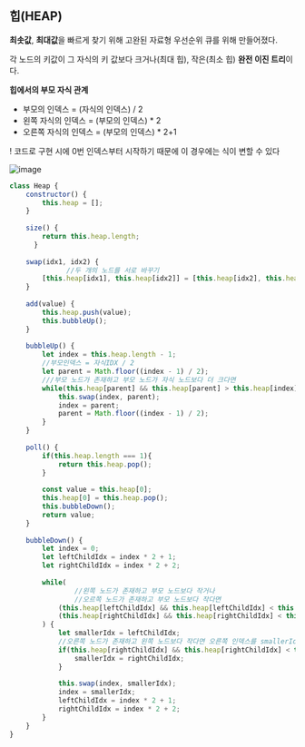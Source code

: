 ## 힙(HEAP)

**최솟값**, **최대값**을 빠르게 찾기 위해 고완된 자료형 우선순위 큐를 위해 만들어졌다.

각 노드의 키값이 그 자식의 키 값보다 크거나(최대 힙), 작은(최소 힙) **완전 이진 트리**이다.

**힙에서의 부모 자식 관계**

- 부모의 인덱스 = (자식의 인덱스) / 2
- 왼쪽 자식의 인덱스 = (부모의 인덱스) * 2
- 오른쪽 자식의 인덱스 = (부모의 인덱스) * 2+1

! 코드로 구현 시에 0번 인덱스부터 시작하기 때문에 이 경우에는 식이 변할 수 있다

![image](https://github.com/KANGYONGSU23/TIL/assets/101508006/d9b07cc0-dd52-44d1-83b7-628b475fa246)


```js
class Heap {
    constructor() {
        this.heap = [];
    }
    
    size() {
        return this.heap.length;
	  }
    
    swap(idx1, idx2) {
			  //두 개의 노드를 서로 바꾸기
        [this.heap[idx1], this.heap[idx2]] = [this.heap[idx2], this.heap[idx1]];
    }
    
    add(value) {
        this.heap.push(value);
        this.bubbleUp();
    }
    
    bubbleUp() {
        let index = this.heap.length - 1;
        //부모인덱스 = 자식IDX / 2
        let parent = Math.floor((index - 1) / 2);
        ///부모 노드가 존재하고 부모 노드가 자식 노드보다 더 크다면
        while(this.heap[parent] && this.heap[parent] > this.heap[index]) {
            this.swap(index, parent);
            index = parent;
            parent = Math.floor((index - 1) / 2);
        }
    }
    
    poll() {
        if(this.heap.length === 1){
            return this.heap.pop();
        }
        
        const value = this.heap[0];              
        this.heap[0] = this.heap.pop();
        this.bubbleDown();
        return value;
    }
    
    bubbleDown() {
        let index = 0;
        let leftChildIdx = index * 2 + 1;
        let rightChildIdx = index * 2 + 2;
        
        while(
		        //왼쪽 노드가 존재하고 부모 노드보다 작거나
		        //오르쪽 노드가 존재하고 부모 노드보다 작다면
            (this.heap[leftChildIdx] && this.heap[leftChildIdx] < this.heap[index]) || 
            (this.heap[rightChildIdx] && this.heap[rightChildIdx] < this.heap[index])
        ) {
            let smallerIdx = leftChildIdx;
            //오른쪽 노드가 존재하고 왼쪽 노드보다 작다면 오른쪽 인덱스를 smallerIdx로 할당
            if(this.heap[rightChildIdx] && this.heap[rightChildIdx] < this.heap[smallerIdx]) {
                smallerIdx = rightChildIdx;
            }
            
            this.swap(index, smallerIdx);
            index = smallerIdx;
            leftChildIdx = index * 2 + 1;
            rightChildIdx = index * 2 + 2;
        }
    }
}
```
